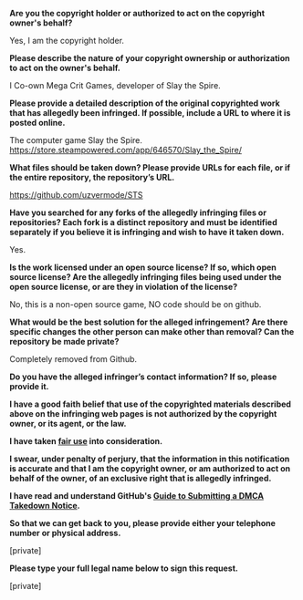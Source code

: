**Are you the copyright holder or authorized to act on the copyright owner's behalf?**

Yes, I am the copyright holder.

**Please describe the nature of your copyright ownership or authorization to act on the owner's behalf.**

I Co-own Mega Crit Games, developer of Slay the Spire.

**Please provide a detailed description of the original copyrighted work that has allegedly been infringed. If possible, include a URL to where it is posted online.**

The computer game Slay the Spire. https://store.steampowered.com/app/646570/Slay_the_Spire/

**What files should be taken down? Please provide URLs for each file, or if the entire repository, the repository’s URL.**

https://github.com/uzvermode/STS

**Have you searched for any forks of the allegedly infringing files or repositories? Each fork is a distinct repository and must be identified separately if you believe it is infringing and wish to have it taken down.**

Yes.

**Is the work licensed under an open source license? If so, which open source license? Are the allegedly infringing files being used under the open source license, or are they in violation of the license?**

No, this is a non-open source game, NO code should be on github.

**What would be the best solution for the alleged infringement? Are there specific changes the other person can make other than removal? Can the repository be made private?**

Completely removed from Github.

**Do you have the alleged infringer’s contact information? If so, please provide it.**

**I have a good faith belief that use of the copyrighted materials described above on the infringing web pages is not authorized by the copyright owner, or its agent, or the law.**

**I have taken <a href="https://www.lumendatabase.org/topics/22">fair use</a> into consideration.**

**I swear, under penalty of perjury, that the information in this notification is accurate and that I am the copyright owner, or am authorized to act on behalf of the owner, of an exclusive right that is allegedly infringed.**

**I have read and understand GitHub's <a href="https://docs.github.com/articles/guide-to-submitting-a-dmca-takedown-notice/">Guide to Submitting a DMCA Takedown Notice</a>.**

**So that we can get back to you, please provide either your telephone number or physical address.**

[private]

**Please type your full legal name below to sign this request.**

[private]
